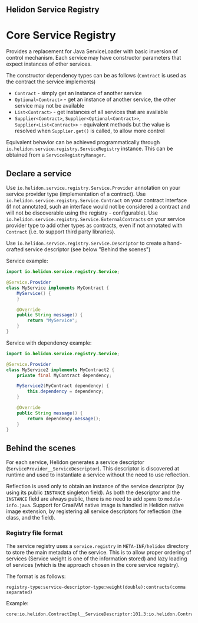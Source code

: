 Helidon Service Registry
----

# Core Service Registry

Provides a replacement for Java ServiceLoader with basic inversion of control mechanism.
Each service may have constructor parameters that expect instances of other services.

The constructor dependency types can be as follows (`Contract` is used as the contract the service implements)

- `Contract` - simply get an instance of another service
- `Optional<Contract>` - get an instance of another service, the other service may not be available
- `List<Contract>` - get instances of all services that are available
- `Supplier<Contract>`, `Supplier<Optional<Contract>>`, `Supplier<List<Contract>>` - equivalent methods but the value is resolved
  when `Supplier.get()` is called, to allow more control

Equivalent behavior can be achieved programmatically through `io.helidon.service.registry.ServiceRegistry` instance. This can be
obtained from a `ServiceRegistryManager`.

## Declare a service

Use `io.helidon.service.registry.Service.Provider` annotation on your service provider type (implementation of a contract).
Use `io.helidon.service.registry.Service.Contract` on your contract interface (if not annotated, such an interface would not be
considered a contract and will not be discoverable using the registry - configurable).
Use `io.helidon.service.registry.Service.ExternalContracts` on your service provider type to
add other types as contracts, even if not annotated with `Contract` (i.e. to support third party libraries).

Use `io.helidon.service.registry.Service.Descriptor` to create a hand-crafted service descriptor (see below "Behind the scenes")

Service example:

```java
import io.helidon.service.registry.Service;

@Service.Provider
class MyService implements MyContract {
    MyService() {
    }

    @Override
    public String message() {
        return "MyService";
    }
}
```

Service with dependency example:

```java
import io.helidon.service.registry.Service;

@Service.Provider
class MyService2 implements MyContract2 {
    private final MyContract dependency;

    MyService2(MyContract dependency) {
        this.dependency = dependency;
    }

    @Override
    public String message() {
        return dependency.message();
    }
}
```

## Behind the scenes

For each service, Helidon generates a service descriptor (`ServiceProvider__ServiceDescriptor`).
This descriptor is discovered at runtime and used to instantiate a service without the need to use reflection.

Reflection is used only to obtain an instance of the service descriptor (by using its public `INSTANCE` singleton field). As both
the descriptor and the `INSTANCE` field are always public, there is no need to add `opens` to `module-info.java`.
Support for GraalVM native image is handled in Helidon native image extension, by registering all service descriptors for
reflection (the class, and the field).

### Registry file format

The service registry uses a `service.registry` in `META-INF/helidon` directory to store the main metadata of
the service. This is to allow proper ordering of services (Service weight is one of the information stored) and
lazy loading of services (which is the approach chosen in the core service registry).

The format is as follows:

```
registry-type:service-descriptor-type:weight(double):contracts(comma separated)
```

Example:

```
core:io.helidon.ContractImpl__ServiceDescriptor:101.3:io.helidon.Contract1,io.helidon.Contract2
```
